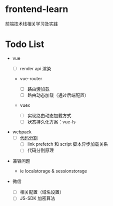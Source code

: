# frontend-learn

前端技术栈相关学习及实践

# Todo List

- vue

  - [ ] render api 渲染
  - vue-router

    - [ ] [路由懒加载](https://router.vuejs.org/zh/guide/advanced/lazy-loading.html)
    - [ ] 路由动态加载（通过后端配置）

  - vuex

    - [ ] 实现路由动态加载方式
    - [ ] 状态持久化方案：vue-ls

* webpack
  - [ ] [代码分割](https://webpack.js.org/guides/code-splitting/#dynamic-imports)
    - [ ] link prefetch 和 script 脚本异步加载关系
    - [ ] 代码分割原理

- 兼容问题
  - ie localstorage & sessionstorage

- 微信
  - [ ] 相关配置（域名设置）
  - [ ] JS-SDK 加密算法